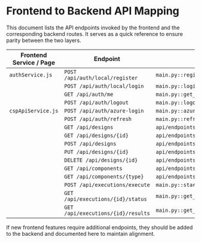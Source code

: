 # Frontend to Backend API Mapping

This document lists the API endpoints invoked by the frontend and the corresponding backend routes. It serves as a quick reference to ensure parity between the two layers.

| Frontend Service / Page | Endpoint | Backend Route |
|-------------------------|----------|---------------|
| `authService.js` | `POST /api/auth/local/register` | `main.py::register_local_user` |
|                     | `POST /api/auth/local/login` | `main.py::login_local_user` |
|                     | `GET /api/auth/me` | `main.py::get_current_user_info_unified_endpoint` |
|                     | `POST /api/auth/logout` | `main.py::logout_unified` |
| `cspApiService.js`  | `POST /api/auth/azure-login` | `main.py::azure_login` |
|                     | `POST /api/auth/refresh` | `main.py::refresh_token_local` |
|                     | `GET /api/designs` | `api/endpoints/designs.py::list_designs` |
|                     | `GET /api/designs/{id}` | `api/endpoints/designs.py::get_design` |
|                     | `POST /api/designs` | `api/endpoints/designs.py::create_design` |
|                     | `PUT /api/designs/{id}` | `api/endpoints/designs.py::update_design` |
|                     | `DELETE /api/designs/{id}` | `api/endpoints/designs.py::delete_design` |
|                     | `GET /api/components` | `api/endpoints/designs.py::list_components` |
|                     | `GET /api/components/{type}` | `api/endpoints/designs.py::get_component` |
|                     | `POST /api/executions/execute` | `main.py::start_execution` |
|                     | `GET /api/executions/{id}/status` | `main.py::get_execution_status` |
|                     | `GET /api/executions/{id}/results` | `main.py::get_execution_results` |

If new frontend features require additional endpoints, they should be added to the backend and documented here to maintain alignment.
